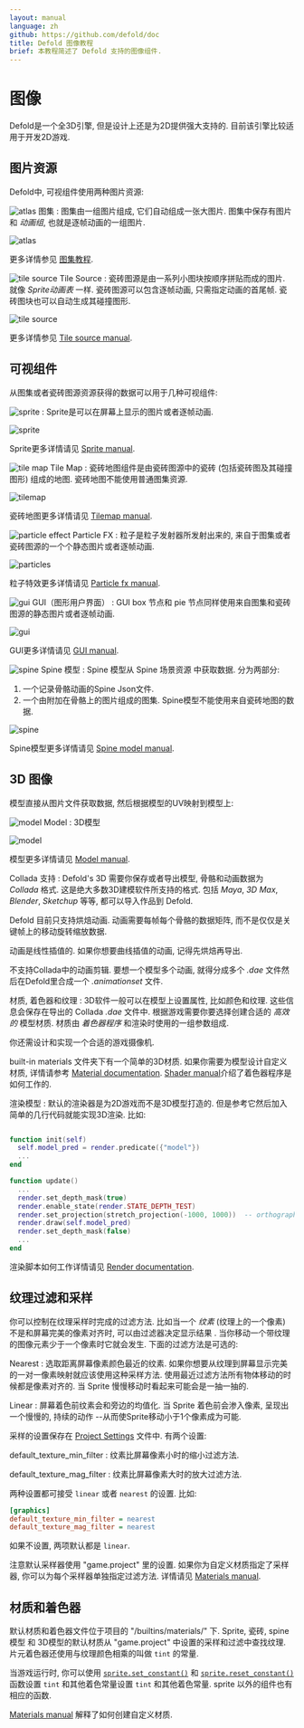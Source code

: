 ```yaml
---
layout: manual
language: zh
github: https://github.com/defold/doc
title: Defold 图像教程
brief: 本教程简述了 Defold 支持的图像组件.
---
```


# 图像

Defold是一个全3D引擎, 但是设计上还是为2D提供强大支持的. 目前该引擎比较适用于开发2D游戏.

## 图片资源

Defold中, 可视组件使用两种图片资源:

![atlas](/manuals/images/icons/atlas.png) 图集
: 图集由一组图片组成, 它们自动组成一张大图片. 图集中保存有图片和 *动画组*, 也就是逐帧动画的一组图片.

  ![atlas](/manuals/images/graphics/atlas.png)

更多详情参见 [图集教程](/zh/manuals/atlas).

![tile source](/manuals/images/icons/tilesource.png) Tile Source
: 瓷砖图源是由一系列小图块按顺序拼贴而成的图片. 就像 _Sprite动画表_ 一样. 瓷砖图源可以包含逐帧动画, 只需指定动画的首尾帧. 瓷砖图块也可以自动生成其碰撞图形.

  ![tile source](/manuals/images/graphics/tilesource.png)

更多详情参见 [Tile source manual](/zh/manuals/tilesource).

## 可视组件

从图集或者瓷砖图源资源获得的数据可以用于几种可视组件:

![sprite](/manuals/images/icons/sprite.png)
: Sprite是可以在屏幕上显示的图片或者逐帧动画.

  ![sprite](/manuals/images/graphics/sprite.png)

Sprite更多详情请见 [Sprite manual](/zh/manuals/sprite).

![tile map](/manuals/images/icons/tilemap.png) Tile Map
: 瓷砖地图组件是由瓷砖图源中的瓷砖 (包括瓷砖图及其碰撞图形) 组成的地图. 瓷砖地图不能使用普通图集资源.

  ![tilemap](/manuals/images/graphics/tilemap.png)

瓷砖地图更多详情请见 [Tilemap manual](/zh/manuals/tilemap).

![particle effect](/manuals/images/icons/particlefx.png) Particle FX
: 粒子是粒子发射器所发射出来的, 来自于图集或者瓷砖图源的一个个静态图片或者逐帧动画.

  ![particles](/manuals/images/graphics/particles.png)

粒子特效更多详情请见 [Particle fx manual](/zh/manuals/particlefx).

![gui](/manuals/images/icons/gui.png) GUI（图形用户界面）
: GUI box 节点和 pie 节点同样使用来自图集和瓷砖图源的静态图片或者逐帧动画.

  ![gui](/manuals/images/graphics/gui.png)

GUI更多详情请见 [GUI manual](/zh/manuals/gui).

![spine](/manuals/images/icons/spine-model.png) Spine 模型
: Spine 模型从 Spine 场景资源 中获取数据. 分为两部分:

  1. 一个记录骨骼动画的Spine Json文件.
  2. 一个由附加在骨骼上的图片组成的图集. Spine模型不能使用来自瓷砖地图的数据.

  ![spine](/manuals/images/graphics/spine.png)

Spine模型更多详情请见 [Spine model manual](/zh/manuals/spine-model).


## 3D 图像

模型直接从图片文件获取数据, 然后根据模型的UV映射到模型上:

![model](/manuals/images/icons/model.png) Model
: 3D模型

  ![model](/manuals/images/graphics/model.png)

模型更多详情请见 [Model manual](/zh/manuals/model).

Collada 支持
: Defold's 3D 需要你保存或者导出模型, 骨骼和动画数据为 _Collada_ 格式. 这是绝大多数3D建模软件所支持的格式. 包括 _Maya_, _3D Max_, _Blender_, _Sketchup_ 等等, 都可以导入作品到 Defold.

  Defold 目前只支持烘焙动画. 动画需要每帧每个骨骼的数据矩阵, 而不是仅仅是关键帧上的移动旋转缩放数据.

  动画是线性插值的. 如果你想要曲线插值的动画, 记得先烘焙再导出.

  不支持Collada中的动画剪辑. 要想一个模型多个动画, 就得分成多个 *.dae* 文件然后在Defold里合成一个 *.animationset* 文件.

材质, 着色器和纹理
: 3D软件一般可以在模型上设置属性, 比如颜色和纹理. 这些信息会保存在导出的 Collada *.dae* 文件中. 根据游戏需要你要选择创建合适的 _高效的_ 模型材质. 材质由 _着色器程序_ 和渲染时使用的一组参数组成.

  你还需设计和实现一个合适的游戏摄像机.

  built-in materials 文件夹下有一个简单的3D材质. 如果你需要为模型设计自定义材质, 详情请参考 [Material documentation](/zh/manuals/material). [Shader manual](/zh/manuals/shader)介绍了着色器程序是如何工作的.

渲染模型
: 默认的渲染器是为2D游戏而不是3D模型打造的. 但是参考它然后加入简单的几行代码就能实现3D渲染. 比如:

  ```lua

  function init(self)
    self.model_pred = render.predicate({"model"})
    ...
  end

  function update()
    ...
    render.set_depth_mask(true)
    render.enable_state(render.STATE_DEPTH_TEST)
    render.set_projection(stretch_projection(-1000, 1000))  -- orthographic
    render.draw(self.model_pred)
    render.set_depth_mask(false)
    ...
  end
  ```

  渲染脚本如何工作详情请见 [Render documentation](/zh/manuals/render).


## 纹理过滤和采样

你可以控制在纹理采样时完成的过滤方法. 比如当一个 _纹素_ (纹理上的一个像素) 不是和屏幕完美的像素对齐时, 可以由过滤器决定显示结果 . 当你移动一个带纹理的图像元素少于一个像素时它就会发生. 下面的过滤方法是可选的:

Nearest
: 选取距离屏幕像素颜色最近的纹素. 如果你想要从纹理到屏幕显示完美的一对一像素映射就应该使用这种采样方法. 使用最近过滤方法所有物体移动的时候都是像素对齐的. 当 Sprite 慢慢移动时看起来可能会是一抽一抽的.

Linear
: 屏幕着色前纹素会和旁边的均值化. 当 Sprite 着色前会渗入像素, 呈现出一个慢慢的, 持续的动作 --从而使Sprite移动小于1个像素成为可能.

采样的设置保存在 [Project Settings](/zh/manuals/project-settings) 文件中. 有两个设置:

default_texture_min_filter
: 纹素比屏幕像素小时的缩小过滤方法.

default_texture_mag_filter
: 纹素比屏幕像素大时的放大过滤方法.

两种设置都可接受 `linear` 或者 `nearest` 的设置. 比如:

```ini
[graphics]
default_texture_min_filter = nearest
default_texture_mag_filter = nearest
```

如果不设置, 两项默认都是 `linear`.

注意默认采样器使用 "game.project" 里的设置. 如果你为自定义材质指定了采样器, 你可以为每个采样器单独指定过滤方法. 详情请见 [Materials manual](/zh/manuals/material/).

## 材质和着色器

默认材质和着色器文件位于项目的 "/builtins/materials/" 下. Sprite, 瓷砖, spine 模型 和 3D模型的默认材质从 "game.project" 中设置的采样和过滤中查找纹理. 片元着色器还使用与纹理颜色相乘的叫做 `tint` 的常量.

当游戏运行时, 你可以使用 [`sprite.set_constant()`](/ref/sprite#sprite.set_constant) 和 [`sprite.reset_constant()`](/ref/sprite#sprite.reset_constant) 函数设置 `tint` 和其他着色常量设置 `tint` 和其他着色常量. sprite 以外的组件也有相应的函数.

[Materials manual](/zh/manuals/material/) 解释了如何创建自定义材质.
